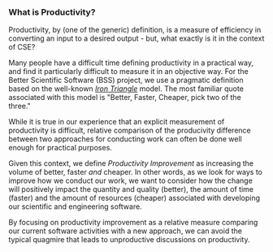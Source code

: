 ### What is Productivity?
<!--deck start--->
Productivity, by (one of the generic) definition, is a measure of efficiency in converting an input to a desired output - but, what exactly is it in the context of CSE?
<!--deck end--->

<!--body start--->
Many people have a difficult time defining productivity in a practical way, and find it particularly difficult to measure it in an objective way.  For the Better Scientific Software (BSS) project, we use a pragmatic definition based on the well-known [*Iron Triangle*](https://www.atlassian.com/agile/agile-iron-triangle) model.  The most familiar quote associated with this model is "Better, Faster, Cheaper, pick two of the three."

While it is true in our experience that an explicit measurement of productivity is difficult, relative comparison of the producivity difference between two approaches for conducting work can often be done well enough for practical purposes.  

Given this context, we define *Productivity Improvement* as increasing the volume of better, faster *and* cheaper.  In other words, as we look for ways to improve how we conduct our work, we want to consider how the change will positively impact the quantity and quality (better), the amount of time (faster) and the amount of resources (cheaper) associated with developing our scientific and engineering software.

By focusing on productivity improvement as a relative measure comparing our current software activities with a new approach, we can avoid the typical quagmire that leads to unproductive discussions on productivity.
<!--body end--->

<!---
Publish: yes
Pinned: yes
Categories: planning
Topics: software engineering
Tags:
Level: 0
Prerequisites: none
Aggregate: none
--->
